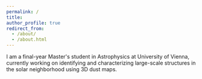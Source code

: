 ```yaml
---
permalink: /
title:
author_profile: true
redirect_from: 
  - /about/
  - /about.html
---
```


I am a final-year Master's student in Astrophysics at University of Vienna, currently working on identifying and characterizing large-scale structures in the solar neighborhood using 3D dust maps.
